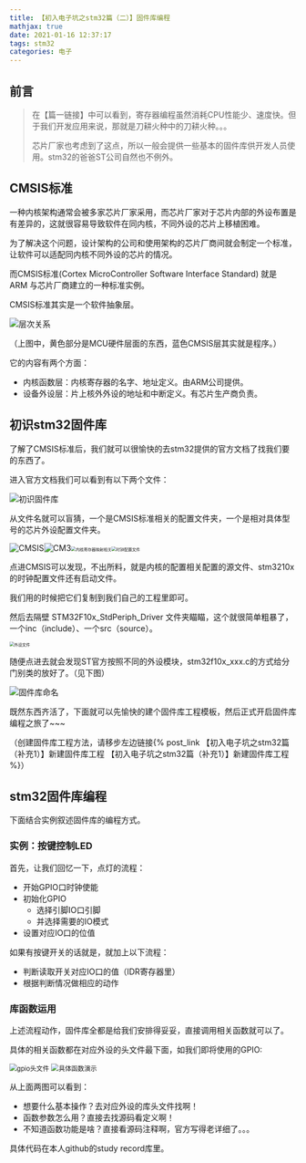 ```yaml
---
title: 【初入电子坑之stm32篇（二）】固件库编程
mathjax: true
date: 2021-01-16 12:37:17
tags: stm32
categories: 电子
---
```


## 前言

> 在【篇一链接】中可以看到，寄存器编程虽然消耗CPU性能少、速度快。但于我们开发应用来说，那就是刀耕火种中的刀耕火种。。。
>
> 芯片厂家也考虑到了这点，所以一般会提供一些基本的固件库供开发人员使用。stm32的爸爸ST公司自然也不例外。

<!--more-->

## CMSIS标准

一种内核架构通常会被多家芯片厂家采用，而芯片厂家对于芯片内部的外设布置是有差异的，这就很容易导致软件在同内核，不同外设的芯片上移植困难。

为了解决这个问题，设计架构的公司和使用架构的芯片厂商间就会制定一个标准，让软件可以适配同内核不同外设的芯片的情况。

而CMSIS标准(Cortex MicroController Software Interface Standard) 就是 ARM 与芯片厂商建立的一种标准实例。

CMSIS标准其实是一个软件抽象层。

![层次关系](层次关系.png)

（上图中，黄色部分是MCU硬件层面的东西，蓝色CMSIS层其实就是程序。）

它的内容有两个方面：

-	内核函数层：内核寄存器的名字、地址定义。由ARM公司提供。
-	设备外设层：片上核外外设的地址和中断定义。有芯片生产商负责。

## 初识stm32固件库

了解了CMSIS标准后，我们就可以很愉快的去stm32提供的官方文档了找我们要的东西了。

进入官方文档我们可以看到有以下两个文件：

![初识固件库](初识固件库.png)

从文件名就可以盲猜，一个是CMSIS标准相关的配置文件夹，一个是相对具体型号的芯片外设配置文件夹。

![CMSIS](CMSIS.png)![CM3](CM3.png)<img src="内核寄存器映射相关.png" alt="内核寄存器映射相关" style="zoom:50%;" /><img src="时钟配置文件.png" alt="时钟配置文件" style="zoom:50%;" />

点进CMSIS可以发现，不出所料，就是内核的配置相关配置的源文件、stm3210x的时钟配置文件还有启动文件。

我们用的时候把它们复制到我们自己的工程里即可。

然后去隔壁 STM32F10x_StdPeriph_Driver 文件夹瞄瞄，这个就很简单粗暴了，一个inc（include）、一个src（source）。

<img src="外设文件.png" alt="外设文件" style="zoom:50%;" />

随便点进去就会发现ST官方按照不同的外设模块，stm32f10x_xxx.c的方式给分门别类的放好了。（见下图）

![固件库命名](固件库命名.png)

既然东西齐活了，下面就可以先愉快的建个固件库工程模板，然后正式开启固件库编程之旅了~~~

（创建固件库工程方法，请移步左边链接{% post_link 【初入电子坑之stm32篇（补充1）】新建固件库工程 【初入电子坑之stm32篇（补充1）】新建固件库工程 %}）

## stm32固件库编程

下面结合实例叙述固件库的编程方式。

### 实例：按键控制LED

首先，让我们回忆一下，点灯的流程：

- 开始GPIO口时钟使能
- 初始化GPIO
  - 选择引脚IO口引脚
  - 并选择需要的IO模式
- 设置对应IO口的位值

如果有按键开关的话就是，就加上以下流程：

- 判断读取开关对应IO口的值（IDR寄存器里）
- 根据判断情况做相应的动作

### 库函数运用

上述流程动作，固件库全都是给我们安排得妥妥，直接调用相关函数就可以了。

具体的相关函数都在对应外设的头文件最下面，如我们即将使用的GPIO:

<img src="gpio头文件.png" alt="gpio头文件" style="zoom: 80%;" />

<img src="具体函数演示.png" alt="具体函数演示" style="zoom:80%;" />

从上面两图可以看到：

- 想要什么基本操作？去对应外设的库头文件找啊！
- 函数参数怎么用？直接去找源码看定义啊！
- 不知道函数功能是啥？直接看源码注释啊，官方写得老详细了。。。

具体代码在本人github的study record库里。